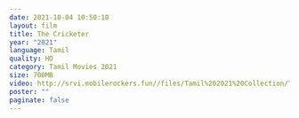 ```yaml
---
date: 2021-10-04 10:50:10
layout: film
title: The Cricketer
year: "2021"
language: Tamil
quality: HD
category: Tamil Movies 2021
size: 700MB
video: http://srvi.mobilerockers.fun//files/Tamil%202021%20Collection/The%20Cricketer%20(2021)/The%20Cricketer%20(2021)%20Full%20Movies/The%20Cricketer%20(2021)%20HDRip/The%20Cricketer%20(2021)%20HDRip%20Single%20Part.mp4
poster: ""
paginate: false
---
```

